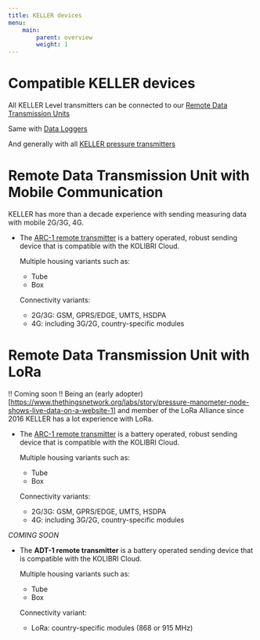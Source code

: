 ```yaml
---
title: KELLER devices
menu:
    main:
        parent: overview
        weight: 1
---
```


# Compatible KELLER devices
All KELLER Level transmitters can be connected to our [Remote Data Transmission Units](http://www.keller-druck.ch/home_e/paprod_e/hm_level_e.asp)

Same with [Data Loggers](http://www.keller-druck.ch/home_e/paprod_e/hm_loggers_e.asp)

And generally with all [KELLER pressure transmitters](http://www.keller-druck.ch/home_e/paprod_e/hm_transm_e.asp)

# Remote Data Transmission Unit with Mobile Communication
KELLER has more than a decade experience with sending measuring data with mobile 2G/3G, 4G.

- The [ARC-1 remote transmitter](http://www.keller-druck.ch/home_e/paprod_e/arc1_e.asp) is a battery operated, robust sending device that is compatible with the KOLIBRI Cloud.

  Multiple housing variants such as:
   - Tube
   - Box

  Connectivity variants:
  - 2G/3G:	GSM, GPRS/EDGE, UMTS, HSDPA
  - 4G: including 3G/2G, country-specific modules

# Remote Data Transmission Unit with LoRa
!! Coming soon !!
Being an (early adopter)[https://www.thethingsnetwork.org/labs/story/pressure-manometer-node-shows-live-data-on-a-website-1] and member of the LoRa Alliance since 2016 KELLER has a lot experience with LoRa.

- The [ARC-1 remote transmitter](http://www.keller-druck.ch/home_e/paprod_e/arc1_e.asp) is a battery operated, robust sending device that is compatible with the KOLIBRI Cloud.

  Multiple housing variants such as:
   - Tube
   - Box
   
  Connectivity variants:
  - 2G/3G:	GSM, GPRS/EDGE, UMTS, HSDPA
  - 4G: including 3G/2G, country-specific modules

*COMING SOON*
- The **ADT-1 remote transmitter** is a battery operated sending device that is compatible with the KOLIBRI Cloud.

  Multiple housing variants such as:
   - Tube
   - Box

  Connectivity variant:
  - LoRa: country-specific modules (868 or 915 MHz)

